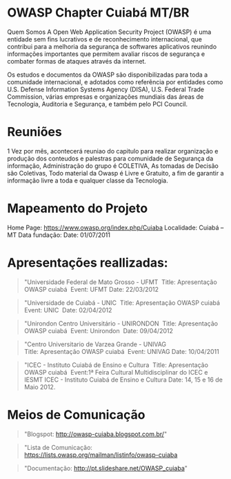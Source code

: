 OWASP Chapter Cuiabá MT/BR 
============
Quem Somos 
A Open Web Application Security Project (OWASP) é uma entidade sem fins lucrativos e de reconhecimento internacional, que contribui para a melhoria da segurança de softwares aplicativos reunindo informações importantes que permitem avaliar riscos de segurança e combater formas de ataques através da internet.

Os estudos e documentos da OWASP são disponibilizadas para toda a comunidade internacional, e adotados como referência por entidades como U.S. Defense Information Systems Agency (DISA), U.S. Federal Trade Commission, várias empresas e organizações mundiais das áreas de Tecnologia, Auditoria e Segurança, e também pelo PCI Council.

Reuniões
============
1 Vez por mês, acontecerá reuniao do capitulo para realizar organização e produção dos conteudos e palestras para comunidade de Segurança da informação, Administração do grupo é COLETIVA, As tomadas de Decisão são Coletivas, Todo material da Owasp é Livre e Gratuito, a fim de garantir a informação livre a toda e qualquer classe da Tecnologia.

Mapeamento do Projeto
============
Home Page: https://www.owasp.org/index.php/Cuiaba 
Localidade: Cuiabá – MT 
Data fundação: Date: 01/07/2011 


Apresentações reallizadas: 
============
> "Universidade Federal de Mato Grosso - UFMT 
Title: Apresentação OWASP cuiabá 
Event: UFMT
Date: 22/03/2012

> "Universidade de Cuiabá - UNIC 
Title: Apresentação OWASP cuiabá 
Event: UNIC 
Date: 02/04/2012

> "Unirondon Centro Universitário - UNIRONDON 
Title: Apresentação OWASP cuiabá 
Event: Unirondon 
Date: 09/04/2012

> "Centro Universitario de Varzea Grande - UNIVAG 
Title: Apresentação OWASP cuiabá 
Event: UNIVAG
Date: 10/04/2011

> "ICEC - Instituto Cuiabá de Ensino e Cultura 
Title: Apresentação OWASP cuiabá 
Event:1ª Feira Cultural Multidisciplinar do ICEC e IESMT ICEC - Instituto Cuiabá de Ensino e Cultura
Date: 14, 15 e 16 de Maio 2012.

Meios de Comunicação
============
> "Blogspot: 
http://owasp-cuiaba.blogspot.com.br/"

> "Lista de Comunicação: 
https://lists.owasp.org/mailman/listinfo/owasp-cuiaba 

> "Documentação: 
http://pt.slideshare.net/OWASP_cuiaba"

